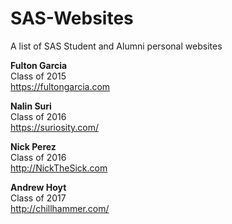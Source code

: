 # SAS-Websites
A list of SAS Student and Alumni personal websites

**Fulton Garcia**  
Class of 2015  
https://fultongarcia.com

**Nalin Suri**  
Class of 2016  
https://suriosity.com/

**Nick Perez**  
Class of 2016  
http://NickTheSick.com

**Andrew Hoyt**  
Class of 2017  
http://chillhammer.com/
